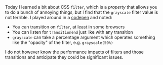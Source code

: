 Today I learned a bit about CSS `filter`, which is a *property* that allows you to do a bunch of annoying things, but I find that the `grayscale` filter value is not terrible. I played around in a [codepen](http://codepen.io/lyzadanger/pen/vEpxMy) and noted:

* You can transition on `filter`, at least in some browsers
* You can listen for `transitionend` just like with any transition
* `grayscale` can take a percentage argument which operates something like the "opacity" of the filter, e.g. `grayscale(50%)`

I do not however know the performance impacts of filters and those transitions and anticipate they could be significant issues.
